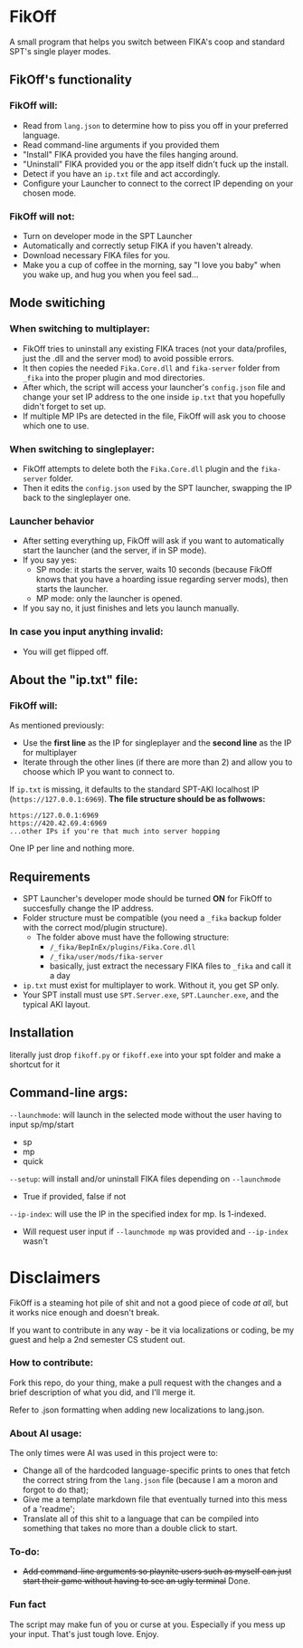 # FikOff
A small program that helps you switch between FIKA's coop and standard SPT's single player modes.

## FikOff's functionality
### FikOff will:
* Read from `lang.json` to determine how to piss you off in your preferred language.
* Read command-line arguments if you provided them
* "Install" FIKA provided you have the files hanging around.
* "Uninstall" FIKA provided you or the app itself didn't fuck up the install.
* Detect if you have an `ip.txt` file and act accordingly.
* Configure your Launcher to connect to the correct IP depending on your chosen mode.

### FikOff will not:
* Turn on developer mode in the SPT Launcher
* Automatically and correctly setup FIKA if you haven't already.
* Download necessary FIKA files for you.
* Make you a cup of coffee in the morning, say "I love you baby" when you wake up, and hug you when you feel sad...

## Mode switiching
### When switching to multiplayer:
* FikOff tries to uninstall any existing FIKA traces (not your data/profiles, just the .dll and the server mod) to avoid possible errors.
* It then copies the needed `Fika.Core.dll` and `fika-server` folder from `_fika` into the proper plugin and mod directories.
* After which, the script will access your launcher's `config.json` file and change your set IP address to the one inside `ip.txt` that you hopefully didn't forget to set up.
* If multiple MP IPs are detected in the file, FikOff will ask you to choose which one to use.

### When switching to singleplayer:
* FikOff attempts to delete both the `Fika.Core.dll` plugin and the `fika-server` folder.
* Then it edits the `config.json` used by the SPT launcher, swapping the IP back to the singleplayer one.

### Launcher behavior
* After setting everything up, FikOff will ask if you want to automatically start the launcher (and the server, if in SP mode).
* If you say yes:
  * SP mode: it starts the server, waits 10 seconds (because FikOff knows that you have a hoarding issue regarding server mods), then starts the launcher.
  * MP mode: only the launcher is opened.
* If you say no, it just finishes and lets you launch manually.

### In case you input anything invalid:
* You will get flipped off.

## About the "ip.txt" file:
### FikOff will:
As mentioned previously:
  * Use the **first line** as the IP for singleplayer and the **second line** as the IP for multiplayer
  * Iterate through the other lines (if there are more than 2) and allow you to choose which IP you want to connect to.

If `ip.txt` is missing, it defaults to the standard SPT-AKI localhost IP (`https://127.0.0.1:6969`).
**The file structure should be as follwows:**
```
https://127.0.0.1:6969
https://420.42.69.4:6969
...other IPs if you're that much into server hopping
```
One IP per line and nothing more.

## Requirements
* SPT Launcher's developer mode should be turned **ON** for FikOff to succesfully change the IP address.
* Folder structure must be compatible (you need a `_fika` backup folder with the correct mod/plugin structure).
  * The folder above must have the following structure:
    * `/_fika/BepInEx/plugins/Fika.Core.dll`
    * `/_fika/user/mods/fika-server`
    * basically, just extract the necessary FIKA files to `_fika` and call it a day
* `ip.txt` must exist for multiplayer to work. Without it, you get SP only.
* Your SPT install must use `SPT.Server.exe`, `SPT.Launcher.exe`, and the typical AKI layout.

## Installation
literally just drop `fikoff.py` or `fikoff.exe` into your spt folder and make a shortcut for it
## Command-line args:
`--launchmode`: will launch in the selected mode without the user having to input sp/mp/start
 * sp
 * mp
 * quick

`--setup`: will install and/or uninstall FIKA files depending on `--launchmode`
 * True if provided, false if not

`--ip-index`: will use the IP in the specified index for mp. Is 1-indexed.
 * Will request user input if `--launchmode mp` was provided and `--ip-index` wasn't

# Disclaimers
FikOff is a steaming hot pile of shit and not a good piece of code *at all*, but it works nice enough and doesn't break.

If you want to contribute in any way - be it via localizations or coding, be my guest and help a 2nd semester CS student out.

### How to contribute:
Fork this repo, do your thing, make a pull request with the changes and a brief description of what you did, and I'll merge it.

Refer to .json formatting when adding new localizations to lang.json.

### About AI usage:
The only times were AI was used in this project were to:
* Change all of the hardcoded language-specific prints to ones that fetch the correct string from the `lang.json` file (because I am a moron and forgot to do that);
* Give me a template markdown file that eventually turned into this mess of a 'readme';
* Translate all of this shit to a language that can be compiled into something that takes no more than a double click to start.

### To-do:
* ~~Add command-line arguments so playnite users such as myself can just start their game without having to see an ugly terminal~~ Done.

### Fun fact
The script may make fun of you or curse at you. Especially if you mess up your input. That's just tough love. Enjoy.
